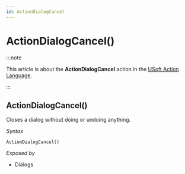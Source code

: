 ```yaml
---
id: ActionDialogCancel
---
```


# ActionDialogCancel()




:::note

This article is about the **ActionDialogCancel** action in the [USoft Action Language](/docs/Task_flow/Action_Language_reference/USoft_Action_Language.md).

:::

## **ActionDialogCancel()**

Closes a dialog without doing or undoing anything.

*Syntax*

```
ActionDialogCancel()
```

*Exposed by*

- Dialogs